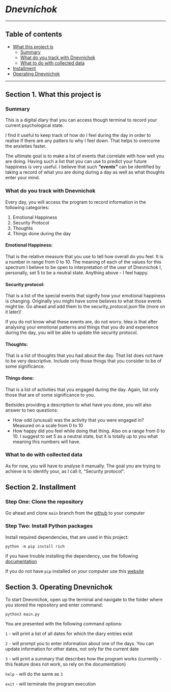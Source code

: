 # _**Dnevnichok**_

___

## Table of contents

* [What this project is](#Section-1.-What-this-project-is)
    * [Summary](#Summary)
    * [What do you track with Dnevnichok](#What-do-you-track-with-Dnevnichok)
    * [What to do with collected data](#What-to-do-with-collected-data)
* [Installment](#Section-2.-Installment)
* [Operating Dnevnichok](#Section-3.-Operating-Dnevnichok)

---

## Section 1. What this project is

### Summary

This is a digital diary that you can access though terminal to record your current psychological state.

I find it useful to keep track of how do I feel during the day in order to realise if there are any patters to why I
feel down. That helps to overcome the anxieties faster.

The ultimate goal is to make a list of events that correlate with how well you are doing. Having such a list that you
can use to predict your future happiness is very useful. I believe that such _**"events"**_ can be identified by taking
a record of what you are doing during a day as well as what thoughts enter your mind.

### What do you track with Dnevnichok

Every day, you will access the program to record information in the following categories:

1) Emotional Happiness
2) Security Protocol
3) Thoughts
4) Things done during the day

#### Emotional Happiness:

That is the relative measure that you use to tell how overall do you feel. It is a number in range from 0 to 10. The
meaning of each of the values for this spectrum I believe to be open to interpretation of the user of Dnevnichok I,
personally, set 5 to be a neutral state. Anything above - I feel happy.

#### Security protocol:

That is a list of the special events that signify how your emotional happiness is changing. Originally you might have
some believes to what those events might be. Go ahead and add them to the security_protocol.json file (more on it
later)!

If you do not know what these events are, do not worry. Idea is that after analysing your emotional patterns and things
that you do and experience during the day, you will be able to update the security protocol.

#### Thoughts:

That is a list of thoughts that you had about the day. That list does not have to be very descriptive. Include only
those things that you consider to be of some significance.

#### Things done:

That is a list of activities that you engaged during the day. Again, list only those that are of some significance to
you.

Bedsides providing a description to what have you done, you will also answer to two questions:

* How odd (unusual) was the activity that you were engaged in? Measured on a scale from 0 to 10
* How happy did you feel while doing that thing. Also on a range from 0 to 10. I suggest to set 5 as a neutral state,
  but it is totally up to you what meaning this numbers will have.

### What to do with collected data

As for now, you will have to analyse it manually. The goal you are trying to achieve is to identify your, as I call
it, "Security protocol".

## Section 2. Installment

### Step One: Clone the repository

Go ahead and clone `main` branch from the [github](https://github.com/adtimokhin/dnevnichok) to your computer

### Step Two: Install Python packages

Install required dependencies, that are used in this project:

```text
python -m pip install rich 
```

If you have trouble installing the dependency, use the
following [documentation](https://github.com/Textualize/rich/blob/master/README.es.md)

If you do not have `pip` installed on your computer use
this [website](https://www.geeksforgeeks.org/how-to-install-pip-in-macos/)

## Section 3. Operating Dnevnichok

To start Dnevnichok, open up the terminal and navigate to the folder where you stored the repository and enter command:

```text
python3 main.py
```

You are presented with the following command options:

`1` - will print a list of all dates for which the diary entries exist

`2` - will prompt you to enter information about one of the days. You can update information for other dates, not only
for the current date

`3` - will print a summary that describes how the program works (currently - this feature does not work, so rely on the
documentation)

`help` - will do the same as `3`

`exit` - will terminate the program execution
